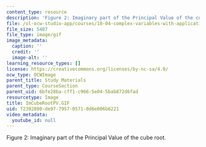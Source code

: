 ```yaml
---
content_type: resource
description: 'Figure 2: Imaginary part of the Principal Value of the cube root.'
file: /ol-ocw-studio-app/courses/18-04-complex-variables-with-applications-fall-1999/f2392800de97795705710d6e006b6221_ImCubeRootPV.GIF
file_size: 5487
file_type: image/gif
image_metadata:
  caption: ''
  credit: ''
  image-alt: ''
learning_resource_types: []
license: https://creativecommons.org/licenses/by-nc-sa/4.0/
ocw_type: OCWImage
parent_title: Study Materials
parent_type: CourseSection
parent_uid: 6bfe28ba-cff1-c966-5e04-5bab872d6fad
resourcetype: Image
title: ImCubeRootPV.GIF
uid: f2392800-de97-7957-0571-0d6e006b6221
video_metadata:
  youtube_id: null
---
```

Figure 2: Imaginary part of the Principal Value of the cube root.
